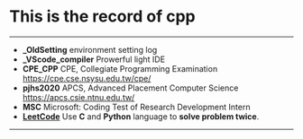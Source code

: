 # This is the record of cpp  
---
- __\_OldSetting__ environment setting log  
- __\_VScode_compiler__ Prowerful light IDE  
- __CPE_CPP__ CPE, Collegiate Programming Examination https://cpe.cse.nsysu.edu.tw/cpe/  
- __pjhs2020__ APCS, Advanced Placement Computer Science  https://apcs.csie.ntnu.edu.tw/ 
- __MSC__ Microsoft: Coding Test of Research Development Intern
- **[LeetCode](https://leetcode.com/Kuihao/)** Use **C** and **Python** language to __solve problem twice__. 
---
